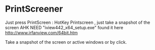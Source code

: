 # PrintScreener
Just press PrintScreen : HotKey Printscreen , just take a snapshot of the screen AHK NEED "iview442_x64_setup.exe" found it here http://www.irfanview.com/64bit.htm

Take a snapshot of the screen or active windows or by click.
